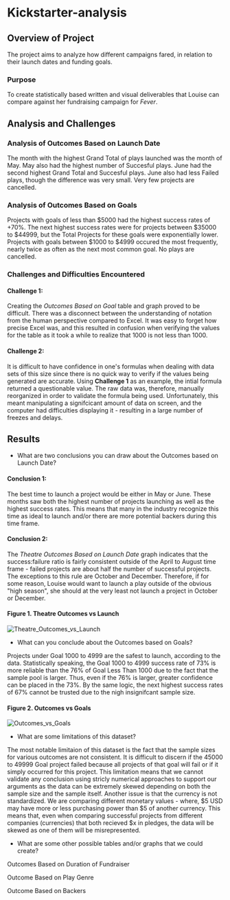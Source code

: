 # Kickstarter-analysis

## Overview of Project
The project aims to analyze how different campaigns fared, in relation to their launch dates and funding goals.
### Purpose
To create statistically based written and visual deliverables that Louise can compare against her fundraising campaign for *Fever*.
## Analysis and Challenges

### Analysis of Outcomes Based on Launch Date
The month with the highest Grand Total of plays launched was the month of May. May also had the highest number of Succesful plays. June had the second highest Grand Total and Succesful plays. June also had less Failed plays, though the difference was very small. Very few projects are cancelled.

### Analysis of Outcomes Based on Goals
Projects with goals of less than $5000 had the highest success rates of +70%. The next highest success rates were for projects between $35000 to $44999, but the Total Projects for these goals were exponentially lower. Projects with goals between $1000 to $4999 occured the most frequently, nearly twice as often as the next most common goal. No plays are cancelled.
### Challenges and Difficulties Encountered
#### Challenge 1:
Creating the *Outcomes Based on Goal* table and graph proved to be difficult. There was a disconnect between the understanding of notation from the human perspective compared to Excel. It was easy to forget how precise Excel was, and this resulted in confusion when verifying the values for the table as it took a while to realize that 1000 is not less than 1000.
#### Challenge 2:
It is difficult to have confidence in one's formulas when dealing with data sets of this size since there is no quick way to verify if the values being generated are accurate. Using **Challenge 1** as an example, the intial formula returned a questionable value. The raw data was, therefore, manually reorganized in order to validate the formula being used. Unfortunately, this meant manipulating a signifcicant amount of data on screen, and the computer had difficulties displaying it - resulting in a large number of freezes and delays.
## Results

- What are two conclusions you can draw about the Outcomes based on Launch Date?
#### Conclusion 1:
The best time to launch a project would be either in May or June. These months saw both the highest number of projects launching as well as the highest success rates. This means that many in the industry recognize this time as ideal to launch and/or there are more potential backers during this time frame.
#### Conclusion 2:
The *Theatre Outcomes Based on Launch Date* graph indicates that the success:failure ratio is fairly consistent outside of the April to August time frame - failed projects are about half the number of successful projects. The exceptions to this rule are October and December. Therefore, if for some reason, Louise would want to launch a play outside of the obvious "high season", she should at the very least not launch a project in October or December.

#### Figure 1. Theatre Outcomes vs Launch
![Theatre_Outcomes_vs_Launch](https://github.com/jdfiel/An-Analysis-of-Kickstarter-Campains/blob/main/Resources/Theater_Outcomes_vs_Launch.png)

- What can you conclude about the Outcomes based on Goals?

Projects under Goal 1000 to 4999 are the safest to launch, according to the data. Statistically speaking, the Goal 1000 to 4999 success rate of 73% is more reliable than the 76% of Goal Less Than 1000 due to the fact that the sample pool is larger. Thus, even if the 76% is larger, greater confidence can be placed in the 73%. By the same logic, the next highest success rates of 67% cannot be trusted due to the nigh insignifcant sample size.

#### Figure 2. Outcomes vs Goals
![Outcomes_vs_Goals]()

- What are some limitations of this dataset?

The most notable limitaion of this dataset is the fact that the sample sizes for various outcomes are not consistent. It is difficult to discern if the 45000 to 49999 Goal project failed because all projects of that goal will fail or if it simply occurred for this project. This limitation means that we cannot validate any conclusion using stricly numerical approaches to support our arguments as the data can be extremely skewed depending on both the sample size and the sample itself. Another issue is that the currency is not standardized. We are comparing different monetary values - where, $5 USD may have more or less purchasing power than $5 of another currency. This means that, even when comparing successful projects from different companies (currencies) that both recieved $x in pledges, the data will be skewed as one of them will be misrepresented.

- What are some other possible tables and/or graphs that we could create?

Outcomes Based on Duration of Fundraiser

Outcome Based on Play Genre

Outcome Based on Backers
